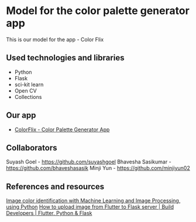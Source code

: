 # Model for the color palette generator app

This is our model for the app - Color Flix

## Used technologies and libraries
* Python
* Flask
* sci-kit learn
* Open CV
* Collections

## Our app
* [ColorFlix - Color Palette Generator App](https://github.com/bhaveshasasik/color-palette-app)

## Collaborators
Suyash Goel - https://github.com/suyashgoel
Bhavesha Sasikumar - https://github.com/bhaveshasasik
Minji Yun - https://github.com/minjiyun02

## References and resources 

[Image color identification with Machine Learning and Image Processing, using Python](https://towardsdatascience.com/image-color-identification-with-machine-learning-and-image-processing-using-python-f3dd0606bdca)
[How to upload image from Flutter to Flask server | Build Developers | Flutter, Python & Flask](https://www.youtube.com/watch?v=Su_qbc98xsE)
